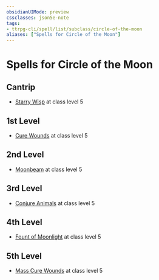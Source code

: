 ```yaml
---
obsidianUIMode: preview
cssclasses: json5e-note
tags:
- ttrpg-cli/spell/list/subclass/circle-of-the-moon
aliases: ["Spells for Circle of the Moon"]
---
```

# Spells for Circle of the Moon

## Cantrip

- [Starry Wisp](2-Mechanics/CLI/spells/starry-wisp-xphb.md "XPHB") at class level 5

## 1st Level

- [Cure Wounds](2-Mechanics/CLI/spells/cure-wounds-xphb.md "XPHB") at class level 5

## 2nd Level

- [Moonbeam](2-Mechanics/CLI/spells/moonbeam-xphb.md "XPHB") at class level 5

## 3rd Level

- [Conjure Animals](2-Mechanics/CLI/spells/conjure-animals-xphb.md "XPHB") at class level 5

## 4th Level

- [Fount of Moonlight](2-Mechanics/CLI/spells/fount-of-moonlight-xphb.md "XPHB") at class level 5

## 5th Level

- [Mass Cure Wounds](2-Mechanics/CLI/spells/mass-cure-wounds-xphb.md "XPHB") at class level 5